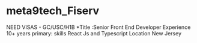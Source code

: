 # meta9tech_Fiserv

NEED VISAS - GC/USC/H1B
*Title :Senior Front End Developer 
Experience 10+ years
primary: skills React Js and Typescript
Location New Jersey